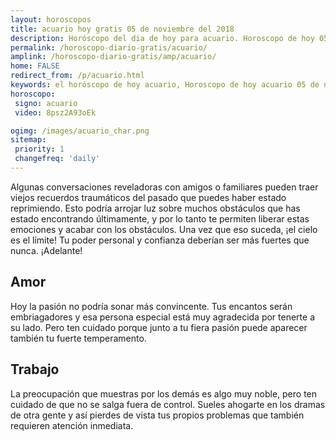 ```yaml
---
layout: horoscopos
title: acuario hoy gratis 05 de noviembre del 2018 
description: Horóscopo del dia de hoy para acuario. Horoscopo de hoy 05 de noviembre del 2018. Las predicciones de amor, trabajo, vida personal gratis.
permalink: /horoscopo-diario-gratis/acuario/
amplink: /horoscopo-diario-gratis/amp/acuario/
home: FALSE
redirect_from: /p/acuario.html
keywords: el horóscopo de hoy acuario, Horoscopo de hoy acuario 05 de noviembre del 2018,horóscopo del día,horoscopo del dia de hoy,horoscopo de hoy,horoscopo de hoy acuario,acuario hoy,signos zodiacales,horóscopo de hoy,horoscopos de hoy,horoscopo acuario hoy,horoscopo de acuario de hoy,horóscopo de hoy acuario,horoscopos,acuario de hoy,los horoscopos de hoy,acuario de hoy,acuario 05 de noviembre del 2018,signos zodiacales 2018, el horoscopo de hoy
horoscopo:
 signo: acuario
 video: 8psz2A93oEk

ogimg: /images/acuario_char.png
sitemap:
 priority: 1
 changefreq: 'daily'
---
```



Algunas conversaciones reveladoras con amigos o familiares pueden traer viejos recuerdos traumáticos del pasado que puedes haber estado reprimiendo. Esto podría arrojar luz sobre muchos obstáculos que has estado encontrando últimamente, y por lo tanto te permiten liberar estas emociones y acabar con los obstáculos. Una vez que eso suceda, ¡el cielo es el límite! Tu poder personal y confianza deberían ser más fuertes que nunca. ¡Adelante!

## Amor

Hoy la pasión no podría sonar más convincente. Tus encantos serán embriagadores y esa persona especial está muy agradecida por tenerte a su lado. Pero ten cuidado porque junto a tu fiera pasión puede aparecer también tu fuerte temperamento.

## Trabajo

La preocupación que muestras por los demás es algo muy noble, pero ten cuidado de que no se salga fuera de control. Sueles ahogarte en los dramas de otra gente y así pierdes de vista tus propios problemas que también requieren atención inmediata.